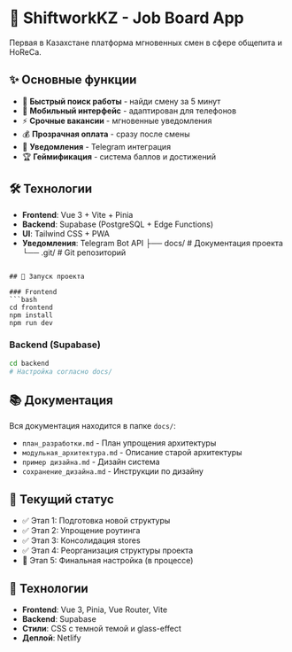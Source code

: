 # 🚀 ShiftworkKZ - Job Board App

Первая в Казахстане платформа мгновенных смен в сфере общепита и HoReCa.

## ✨ Основные функции

- 🎯 **Быстрый поиск работы** - найди смену за 5 минут
- 📱 **Мобильный интерфейс** - адаптирован для телефонов
- ⚡ **Срочные вакансии** - мгновенные уведомления
- 💰 **Прозрачная оплата** - сразу после смены
- 🔔 **Уведомления** - Telegram интеграция
- 🏆 **Геймификация** - система баллов и достижений

## 🛠 Технологии

- **Frontend**: Vue 3 + Vite + Pinia
- **Backend**: Supabase (PostgreSQL + Edge Functions)
- **UI**: Tailwind CSS + PWA
- **Уведомления**: Telegram Bot API
├── docs/                 # Документация проекта
└── .git/                 # Git репозиторий
```

## 🚀 Запуск проекта

### Frontend
```bash
cd frontend
npm install
npm run dev
```

### Backend (Supabase)
```bash
cd backend
# Настройка согласно docs/
```

## 📚 Документация

Вся документация находится в папке `docs/`:
- `план_разработки.md` - План упрощения архитектуры
- `модульная_архитектура.md` - Описание старой архитектуры
- `пример дизайна.md` - Дизайн система
- `сохранение_дизайна.md` - Инструкции по дизайну

## 🎯 Текущий статус

- ✅ Этап 1: Подготовка новой структуры
- ✅ Этап 2: Упрощение роутинга  
- ✅ Этап 3: Консолидация stores
- ✅ Этап 4: Реорганизация структуры проекта
- 🚧 Этап 5: Финальная настройка (в процессе)

## 🔧 Технологии

- **Frontend**: Vue 3, Pinia, Vue Router, Vite
- **Backend**: Supabase
- **Стили**: CSS с темной темой и glass-effect
- **Деплой**: Netlify
